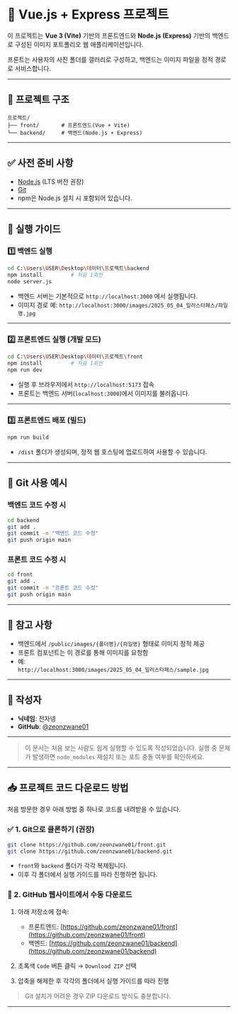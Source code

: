 # 📸 Vue.js + Express 프로젝트

이 프로젝트는 **Vue 3 (Vite)** 기반의 프론트엔드와 **Node.js (Express)** 기반의 백엔드로 구성된 이미지 포트폴리오 웹 애플리케이션입니다.

프론트는 사용자의 사진 폴더를 갤러리로 구성하고, 백엔드는 이미지 파일을 정적 경로로 서비스합니다.

---

## 📁 프로젝트 구조

```
프로젝트/
├── front/       # 프론트엔드(Vue + Vite)
└── backend/     # 백엔드(Node.js + Express)
```

---

## ✅ 사전 준비 사항

- [Node.js](https://nodejs.org/) (LTS 버전 권장)
- [Git](https://git-scm.com/)
- npm은 Node.js 설치 시 포함되어 있습니다.

---

## 🚀 실행 가이드

### 1️⃣ 백엔드 실행

```bash
cd C:\Users\USER\Desktop\데이터\프로젝트\backend
npm install         # 처음 1회만
node server.js
```

- 백엔드 서버는 기본적으로 `http://localhost:3000` 에서 실행됩니다.
- 이미지 경로 예: `http://localhost:3000/images/2025_05_04_일러스타페스/파일명.jpg`

---

### 2️⃣ 프론트엔드 실행 (개발 모드)

```bash
cd C:\Users\USER\Desktop\데이터\프로젝트\front
npm install         # 처음 1회만
npm run dev
```

- 실행 후 브라우저에서 `http://localhost:5173` 접속
- 프론트는 백엔드 서버(`localhost:3000`)에서 이미지를 불러옵니다.

---

### 3️⃣ 프론트엔드 배포 (빌드)

```bash
npm run build
```

- `/dist` 폴더가 생성되며, 정적 웹 호스팅에 업로드하여 사용할 수 있습니다.

---

## 🧪 Git 사용 예시

### 백엔드 코드 수정 시

```bash
cd backend
git add .
git commit -m "백엔드 코드 수정"
git push origin main
```

### 프론트 코드 수정 시

```bash
cd front
git add .
git commit -m "프론트 코드 수정"
git push origin main
```

---

## 📎 참고 사항

- 백엔드에서 `/public/images/{폴더명}/{파일명}` 형태로 이미지 정적 제공
- 프론트 컴포넌트는 이 경로를 통해 이미지를 요청함
- 예:  
  `http://localhost:3000/images/2025_05_04_일러스타페스/sample.jpg`

---

## 👤 작성자

- **닉네임**: 전자넹  
- **GitHub**: [@zeonzwane01](https://github.com/zeonzwane01)

---

> 이 문서는 처음 보는 사람도 쉽게 실행할 수 있도록 작성되었습니다. 실행 중 문제가 발생하면 `node_modules` 재설치 또는 포트 충돌 여부를 확인하세요.


---

## 📥 프로젝트 코드 다운로드 방법

처음 방문한 경우 아래 방법 중 하나로 코드를 내려받을 수 있습니다.

### ✅ 1. Git으로 클론하기 (권장)

```bash
git clone https://github.com/zeonzwane01/front.git
git clone https://github.com/zeonzwane01/backend.git
```

- `front`와 `backend` 폴더가 각각 복제됩니다.
- 이후 각 폴더에서 실행 가이드를 따라 진행하면 됩니다.

### 📁 2. GitHub 웹사이트에서 수동 다운로드

1. 아래 저장소에 접속:
   - 프론트엔드: [https://github.com/zeonzwane01/front](https://github.com/zeonzwane01/front)
   - 백엔드: [https://github.com/zeonzwane01/backend](https://github.com/zeonzwane01/backend)

2. 초록색 `Code` 버튼 클릭 → `Download ZIP` 선택

3. 압축을 해제한 후 각각의 폴더에서 실행 가이드를 따라 진행

> Git 설치가 어려운 경우 ZIP 다운로드 방식도 충분합니다.

---
